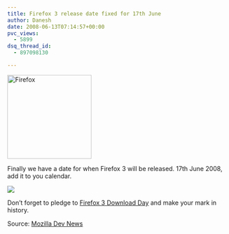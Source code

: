 ```yaml
---
title: Firefox 3 release date fixed for 17th June
author: Danesh
date: 2008-06-13T07:14:57+00:00
pvc_views:
  - 5899
dsq_thread_id:
  - 897098130

---
```

[<img loading="lazy" class="alignnone size-full wp-image-577" title="Firefox" src="/wp-content/uploads/2008/05/firefoxlogopi91.png" alt="Firefox" width="192" height="192" srcset="/wp-content/uploads/2008/05/firefoxlogopi91.png 192w, /wp-content/uploads/2008/05/firefoxlogopi91-150x150.png 150w" sizes="(max-width: 192px) 100vw, 192px" />][1]

Finally we have a date for when Firefox 3 will be released. 17th June 2008, add it to you calendar.

![][2] 

Don&#8217;t forget to pledge to [Firefox 3 Download Day][3] and make your mark in history.

Source: [Mozilla Dev News][4]

 [1]: /wp-content/uploads/2008/05/firefoxlogopi91.png
 [2]: http://www.spreadfirefox.com/sites/all/themes/spreadfirefox_RCS/images/download-day/buttons/en-US/sns_badge1.png
 [3]: http://www.spreadfirefox.com/en-US/worldrecord
 [4]: http://developer.mozilla.org/devnews/